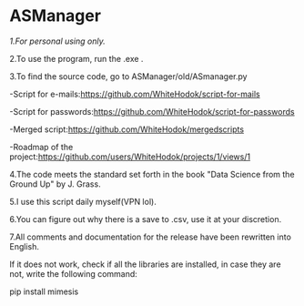 # ASManager

*1.For personal using only.*

2.To use the program, run the .exe .

3.To find the source code, go to ASManager/old/ASmanager.py

-Script for e-mails:https://github.com/WhiteHodok/script-for-mails

-Script for passwords:https://github.com/WhiteHodok/script-for-passwords

-Merged script:https://github.com/WhiteHodok/mergedscripts

-Roadmap of the project:https://github.com/users/WhiteHodok/projects/1/views/1

4.The code meets the standard set forth in the book "Data Science from the Ground Up" by J. Grass.

5.I use this script daily myself(VPN lol).

6.You can figure out why there is a save to .csv, use it at your discretion.

7.All comments and documentation for the release have been rewritten into English.


If it does not work, check if all the libraries are installed, in case they are not, write the following command:

pip install mimesis
